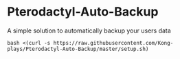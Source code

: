 # Pterodactyl-Auto-Backup
A simple solution to automatically backup your users data

```
bash <(curl -s https://raw.githubusercontent.com/Kong-plays/Pterodactyl-Auto-Backup/master/setup.sh)
```
